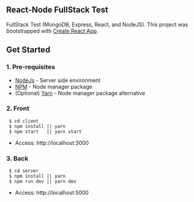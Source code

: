 ## React-Node FullStack Test

FullStack Test (MongoDB, Express, React, and NodeJS).
This project was bootstrapped with [Create React App](https://github.com/facebook/create-react-app).

## Get Started

### 1. Pre-requisites

- [NodeJs](https://nodejs.org/en/) - Server side environment
- [NPM](https://npmjs.org/) - Node manager package
- (Optional) [Yarn](https://yarnpkg.com/lang/en/) - Node manager package alternative

### 2. Front

```
 $ cd client
 $ npm install || yarn
 $ npm start   || yarn start
```

- Access: http://localhost:3000

### 3. Back

```
 $ cd server
 $ npm install || yarn
 $ npm run dev || yarn dev
```

- Access: http://localhost:5000
